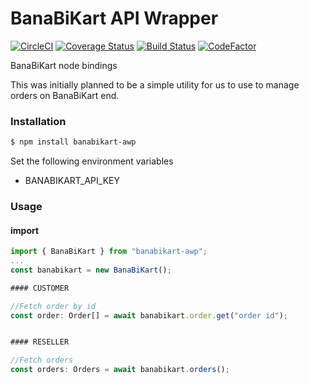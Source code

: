 # BanaBiKart API Wrapper

[![CircleCI](https://circleci.com/gh/BanaBiKart/banabikart-awp.svg?style=svg)](https://circleci.com/gh/BanaBiKart/banabikart-awp)
[![Coverage Status](https://coveralls.io/repos/github/BanaBiKart/banabikart-awp/badge.svg?branch=master)](https://coveralls.io/github/BanaBiKart/banabikart-awp?branch=master)
[![Build Status](https://travis-ci.org/BanaBiKart/banabikart-awp.svg?branch=master)](https://travis-ci.org/BanaBiKart/banabikart-awp)
[![CodeFactor](https://www.codefactor.io/repository/github/BanaBiKart/banabikart-awp/badge)](https://www.codefactor.io/repository/github/BanaBiKart/banabikart-awp)

BanaBiKart node bindings

This was initially planned to be a simple utility for us to use to manage orders on BanaBiKart end.

### Installation

```bash
$ npm install banabikart-awp
```

Set the following environment variables
 - BANABIKART_API_KEY

### Usage

#### import
``` javascript
import { BanaBiKart } from "banabikart-awp";
...
const banabikart = new BanaBiKart();

```

``` javascript
#### CUSTOMER 

//Fetch order by id
const order: Order[] = await banabikart.order.get("order id");


#### RESELLER

//Fetch orders
const orders: Orders = await banabikart.orders();
```
